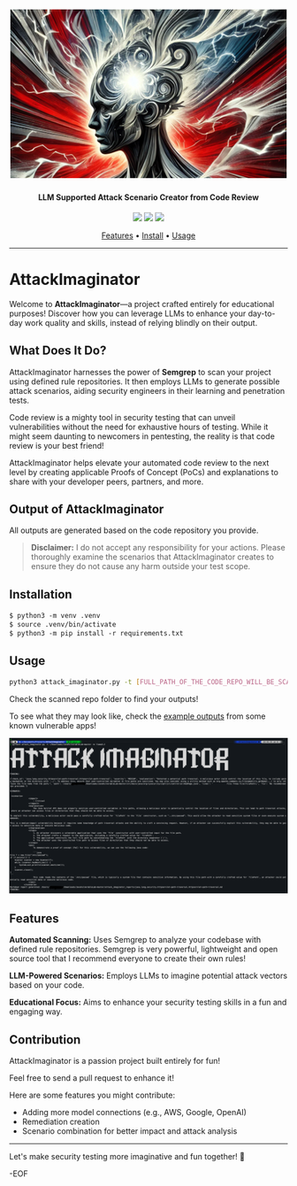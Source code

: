 <h1 align="center">
  <img src="https://raw.githubusercontent.com/nuryslyrt/AttackImaginator/refs/heads/main/attackimaginator.png" alt="subfinder" width="500px">
  <br>
</h1>

<h4 align="center">LLM Supported Attack Scenario Creator from Code Review</h4>


<p align="center">
<a href="https://github.com/nuryslyrt/AttackImaginator/issues"><img src="https://img.shields.io/badge/contributions-welcome-brightgreen.svg?style=flat"></a>
<a href="https://x.com/nuryslyrt"><img src="https://img.shields.io/twitter/follow/nuryslyrt.svg?logo=twitter"></a>
<a href="https://www.linkedin.com/in/nuryesilyurt"><img src="https://img.shields.io/badge/LinkedIn-blue?logo=linkedin&logoColor=white&style=for-the-bad"></a>
</p>

<p align="center">
  <a href="#features">Features</a> •
  <a href="#installation">Install</a> •
  <a href="#usage">Usage</a>
</p>

---

# AttackImaginator

Welcome to **AttackImaginator**—a project crafted entirely for educational purposes! Discover how you can leverage LLMs to enhance your day-to-day work quality and skills, instead of relying blindly on their output.

## What Does It Do?

AttackImaginator harnesses the power of **Semgrep** to scan your project using defined rule repositories. It then employs LLMs to generate possible attack scenarios, aiding security engineers in their learning and penetration tests.

Code review is a mighty tool in security testing that can unveil vulnerabilities without the need for exhaustive hours of testing. While it might seem daunting to newcomers in pentesting, the reality is that code review is your best friend!

AttackImaginator helps elevate your automated code review to the next level by creating applicable Proofs of Concept (PoCs) and explanations to share with your developer peers, partners, and more.

## Output of AttackImaginator

All outputs are generated based on the code repository you provide.

> **Disclaimer:** I do not accept any responsibility for your actions. Please thoroughly examine the scenarios that AttackImaginator creates to ensure they do not cause any harm outside your test scope.

## Installation

```
$ python3 -m venv .venv
$ source .venv/bin/activate
$ python3 -m pip install -r requirements.txt
```

## Usage

```bash
python3 attack_imaginator.py -t [FULL_PATH_OF_THE_CODE_REPO_WILL_BE_SCANNED] -m [THE_MODEL_THAT_DEPLOYED_ON_YOUR_OLLAMA]
```
Check the scanned repo folder to find your outputs!

To see what they may look like, check the [example outputs](https://github.com/nuryslyrt/AttackImaginator/tree/main/Examples) from some known vulnerable apps!

![Example terminal](https://raw.githubusercontent.com/nuryslyrt/AttackImaginator/refs/heads/main/example_terminal_output.png)


## Features

**Automated Scanning:** Uses Semgrep to analyze your codebase with defined rule repositories. Semgrep is very powerful, lightweight and open source tool that I recommend everyone to create their own rules!

**LLM-Powered Scenarios:** Employs LLMs to imagine potential attack vectors based on your code.

**Educational Focus:** Aims to enhance your security testing skills in a fun and engaging way.




## Contribution

AttackImaginator is a passion project built entirely for fun!

Feel free to send a pull request to enhance it!

Here are some features you might contribute:

- Adding more model connections (e.g., AWS, Google, OpenAI)
- Remediation creation
- Scenario combination for better impact and attack analysis

---

Let's make security testing more imaginative and fun together! 🚀

-EOF
